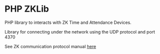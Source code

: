 # PHP ZKLib #

PHP library to interacts with ZK Time and Attendance Devices.

Library for connecting under the network using the UDP protocol and port 4370 

See ZK communication protocol manual [here](zklib/docs/ZK_Communication_protocol_manual_CMD.pdf)
